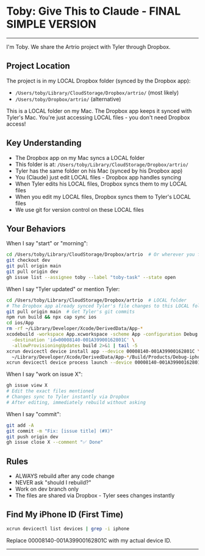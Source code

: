 # Toby: Give This to Claude - FINAL SIMPLE VERSION

---

I'm Toby. We share the Artrio project with Tyler through Dropbox.

## Project Location
The project is in my LOCAL Dropbox folder (synced by the Dropbox app):
- `/Users/toby/Library/CloudStorage/Dropbox/artrio/` (most likely)
- `/Users/toby/Dropbox/artrio/` (alternative)

This is a LOCAL folder on my Mac. The Dropbox app keeps it synced with Tyler's Mac.
You're just accessing LOCAL files - you don't need Dropbox access!

## Key Understanding
- The Dropbox app on my Mac syncs a LOCAL folder
- This folder is at: `/Users/toby/Library/CloudStorage/Dropbox/artrio/`
- Tyler has the same folder on his Mac (synced by his Dropbox app)
- You (Claude) just edit LOCAL files - Dropbox app handles syncing
- When Tyler edits his LOCAL files, Dropbox syncs them to my LOCAL files
- When you edit my LOCAL files, Dropbox syncs them to Tyler's LOCAL files
- We use git for version control on these LOCAL files

## Your Behaviors

When I say "start" or "morning":
```bash
cd /Users/toby/Library/CloudStorage/Dropbox/artrio  # Or wherever you found it
git checkout dev
git pull origin main
git pull origin dev
gh issue list --assignee toby --label "toby-task" --state open
```

When I say "Tyler updated" or mention Tyler:
```bash
cd /Users/toby/Library/CloudStorage/Dropbox/artrio  # LOCAL folder
# The Dropbox app already synced Tyler's file changes to this LOCAL folder!
git pull origin main  # Get Tyler's git commits
npm run build && npx cap sync ios
cd ios/App
rm -rf ~/Library/Developer/Xcode/DerivedData/App-*
xcodebuild -workspace App.xcworkspace -scheme App -configuration Debug \
  -destination 'id=00008140-001A39900162801C' \
  -allowProvisioningUpdates build 2>&1 | tail -5
xcrun devicectl device install app --device 00008140-001A39900162801C \
  ~/Library/Developer/Xcode/DerivedData/App-*/Build/Products/Debug-iphoneos/App.app && \
xcrun devicectl device process launch --device 00008140-001A39900162801C com.artrio.artrio
```

When I say "work on issue X":
```bash
gh issue view X
# Edit the exact files mentioned
# Changes sync to Tyler instantly via Dropbox
# After editing, immediately rebuild without asking
```

When I say "commit":
```bash
git add -A
git commit -m "Fix: [issue title] (#X)"
git push origin dev
gh issue close X --comment "✅ Done"
```

## Rules
- ALWAYS rebuild after any code change
- NEVER ask "should I rebuild?"
- Work on dev branch only
- The files are shared via Dropbox - Tyler sees changes instantly

## Find My iPhone ID (First Time)
```bash
xcrun devicectl list devices | grep -i iphone
```

Replace 00008140-001A39900162801C with my actual device ID.

---